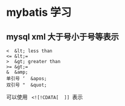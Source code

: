 # mybatis 学习

## mysql xml 大于号小于号等表示

```
<  &lt; less than 
<= &lt;=
>  &gt; greater than
>= &gt;=
&  &amp; 
单引号 ‘  &apos;
双引号 "  &quot;

```

可以使用 ```  <![!CDATA[  ]]  ```表示



